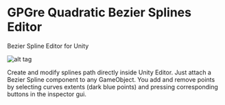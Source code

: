 # GPGre Quadratic Bezier Splines Editor
Bezier Spline Editor for Unity

![alt tag](https://cloud.githubusercontent.com/assets/9194561/15777087/0a327cee-298d-11e6-87c7-7cfa7145f926.gif)

Create and modify splines path directly inside Unity Editor. Just attach a Bezier Spline component to any GameObject.
You add and remove points by selecting curves extents (dark blue points) and pressing corresponding buttons in the inspector gui.
